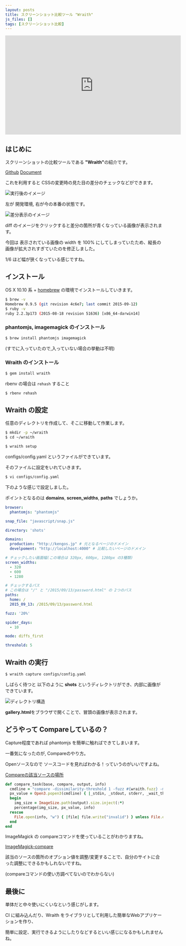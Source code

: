 ```yaml
---
layout: posts
title: スクリーンショット比較ツール "Wraith"
js_files: []
tags: [スクリーンショット比較]
---
```


<iframe width="560" height="315" src="https://www.youtube.com/embed/gE_19L0l2q0" frameborder="0" allowfullscreen></iframe>

## はじめに

スクリーンショットの比較ツールである <strong>"Wraith"</strong>の紹介です。

[Github](https://github.com/BBC-News/wraith)
[Document](http://bbc-news.github.io/wraith/index.html)

これを利用すると CSSの変更時の見た目の差分のチェックなどができます。

<img src="/images/20150915/20150915_1.png" alt="実行後のイメージ" style="max-width:80%;" />

左が 開発環境, 右が今の本番の状態です。

<img src="/images/20150915/20150915_2.png" alt="差分表示のイメージ" style="max-width:80%;" />

diff のイメージをクリックすると差分の箇所が青くなっている画像が表示されます。

今回は 表示されている画像の width を 100% にしてしまっていたため、縦長の画像が拡大されすぎていたのを修正しました。

1/6 ほど幅が狭くなっている感じですね。

## インストール

OS X 10.10 系 + [homebrew](http://brew.sh/index_ja.html) の環境でインストールしていきます。

```sh
$ brew -v
Homebrew 0.9.5 (git revision 4c6e7; last commit 2015-09-12)
$ ruby -v
ruby 2.2.3p173 (2015-08-18 revision 51636) [x86_64-darwin14]
```

### phantomjs, imagemagick のインストール

```sh
$ brew install phantomjs imagemagick
```

(すでに入っていたので,入っていない場合の挙動は不明)

### Wraith のインストール

```sh
$ gem install wraith
```

rbenv の場合は `rehash` すること

```sh
$ rbenv rehash
```

## Wraith の設定

任意のディレクトリを作成して、そこに移動して作業します。

```sh
$ mkdir -p ~/wraith
$ cd ~/wraith
```

```sh
$ wraith setup
```

configs/config.yaml というファイルができています。

そのファイルに設定をいれていきます。

```sh
$ vi configs/config.yaml
```

下のような感じで設定しました。

ポイントとなるのは <strong>domains</strong>, <strong>screen_widths</strong>, <strong>paths</strong> でしょうか。

```yaml
browser:
  phantomjs: "phantomjs"

snap_file: "javascript/snap.js"

directory: 'shots'

domains:
  production: "http://kengos.jp" # 元となるページのドメイン
  develpoment: "http://localhost:4000" # 比較したいページのドメイン

# チェックしたい画面幅(この場合は 320px, 600px, 1280px の3種類)
screen_widths:
  - 320
  - 600
  - 1280

# チェックするパス
# この場合は "/" と "/2015/09/13/password.html" の 2つのパス
paths:
  home: /
  2015_09_13: /2015/09/13/password.html

fuzz: '20%'

spider_days:
  - 10

mode: diffs_first

threshold: 5
```

## Wraith の実行

```sh
$ wraith capture configs/config.yaml
```

しばらく待つと 以下のように <strong>shots</strong> というディレクトリができ、内部に画像ができています。

<img src="/images/20150915/20150915_3.png" alt="ディレクトリ構造" style="max-width:100%;" />

<strong>gallery.html</strong>をブラウザで開くことで、冒頭の画像が表示されます。

## どうやって Compareしているの？

Capture程度であれば phantomjs を簡単に触ればできてしまいます。

一番気になったのが, Compareのやり方。

Openソースなので ソースコードを見ればわかる！っていうのがいいですよね。

[Compareの該当ソースの場所](https://github.com/BBC-News/wraith/blob/master/lib/wraith/compare_images.rb#L30)

```ruby
def compare_task(base, compare, output, info)
  cmdline = "compare -dissimilarity-threshold 1 -fuzz #{wraith.fuzz} -metric AE -highlight-color #{wraith.highlight_color} #{base} #{compare.shellescape} #{output}"
  px_value = Open3.popen3(cmdline) { |_stdin, _stdout, stderr, _wait_thr| stderr.read }.to_f
  begin
    img_size = ImageSize.path(output).size.inject(:*)
    percentage(img_size, px_value, info)
  rescue
    File.open(info, "w") { |file| file.write("invalid") } unless File.exist?(output)
  end
end
```

ImageMagick の compareコマンドを使っていることがわかりますね。

[ImageMagick-compare](http://www.imagemagick.org/script/compare.php)

該当のソースの箇所のオプション値を調整/変更することで、自分のサイトに合った調整にできるかもしれないですね。

(compareコマンドの使い方調べてないのでわからない)

## 最後に

単体だと中々使いにくいなという感じがします。

CI に組み込んだり、Wraith をライブラリとして利用した簡単なWebアプリケーションを作り、

簡単に設定、実行できるようにしたりなどするといい感じになるかもしれませんね。